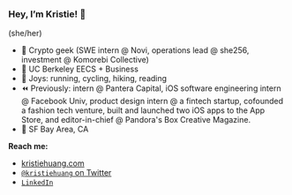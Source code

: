 ### Hey, I’m Kristie! 👋
(she/her)

- 🔗 Crypto geek (SWE intern @ Novi, operations lead @ she256, investment @ Komorebi Collective)
- 🧸 UC Berkeley EECS + Business
- 🌱 Joys: running, cycling, hiking, reading
- ⏪ Previously: intern @ Pantera Capital, iOS software engineering intern @ Facebook Univ, product design intern @ a fintech startup, cofounded a fashion tech venture, built and launched two iOS apps to the App Store, and editor-in-chief @ Pandora's Box Creative Magazine.
- 📍 SF Bay Area, CA


**Reach me:**
- [kristiehuang.com](http://kristiehuang.com/)
- [`@kristiehuang` on Twitter](https://twitter.com/kristiehuang)
- [`LinkedIn`](https://www.linkedin.com/in/kristie-huang/)
